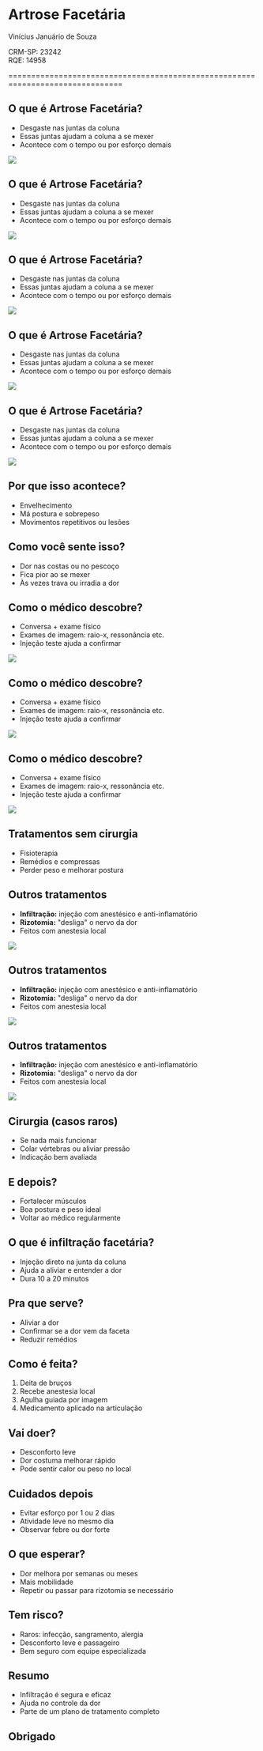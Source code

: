 <!--
-------------------------------------------------------------------------------
This file defines the contents of each slide.
The reveal.js configuration can be found in index.html
-------------------------------------------------------------------------------
-->

<!-- .slide: class="slide-title" data-background-image="assets/infiltracao.jpeg" data-background-color="#000000" data-background-size="contain" data-background-opacity="0.3" -->

<!-- Place the content at the bottom of the slide -->
<div class="r-stretch">
</div>

<h1 id="talk-title">
  Artrose Facetária
</h1>
<p id="talk-authors">
  Vinícius Januário de Souza
  <p>CRM-SP: 23242 <br>
  RQE: 14958<p>
    
</p>

<!-- Place location and date side-by-side with affiliation logos -->
<div class="row talk-info">
<div class="col-large">



</div>
<div class="col-medium">

<!-- Add logos here. Need these wrappers to align them to the bottom right -->

</div>

</div>
</div>

===============================================================================


<section>
  <h1>O que é Artrose Facetária?</h1>
  <div class="row">
    <div class="col">
      <ul>
        <li>Desgaste nas juntas da coluna</li>
        <li>Essas juntas ajudam a coluna a se mexer</li>
        <li>Acontece com o tempo ou por esforço demais</li>
      </ul>
    </div>
    <div class="col">
      <img src="assets/coluna_1.jpeg">
    </div>
  </div>

</section>
<section>
  <h1>O que é Artrose Facetária?</h1>
  <div class="row">
    <div class="col">
      <ul>
        <li>Desgaste nas juntas da coluna</li>
        <li>Essas juntas ajudam a coluna a se mexer</li>
        <li>Acontece com o tempo ou por esforço demais</li>
      </ul>
    </div>
    <div class="col">
      <img src="assets/coluna_2.jpeg">
    </div>
  </div>

</section>
<section>
  <h1>O que é Artrose Facetária?</h1>
  <div class="row">
    <div class="col">
      <ul>
        <li>Desgaste nas juntas da coluna</li>
        <li>Essas juntas ajudam a coluna a se mexer</li>
        <li>Acontece com o tempo ou por esforço demais</li>
      </ul>
    </div>
    <div class="col">
      <img src="assets/coluna_3.jpeg">
    </div>
  </div>

</section>
<section>
  <h1>O que é Artrose Facetária?</h1>
  <div class="row">
    <div class="col">
      <ul>
        <li>Desgaste nas juntas da coluna</li>
        <li>Essas juntas ajudam a coluna a se mexer</li>
        <li>Acontece com o tempo ou por esforço demais</li>
      </ul>
    </div>
    <div class="row">
      <img src="assets/coluna_4.jpeg">
    </div>
  </div>

</section>
<section>
  <h1>O que é Artrose Facetária?</h1>
  <div class="row">
    <div class="col">
      <ul>
        <li>Desgaste nas juntas da coluna</li>
        <li>Essas juntas ajudam a coluna a se mexer</li>
        <li>Acontece com o tempo ou por esforço demais</li>
      </ul>
    </div>
    <div class="col tiny">
      <img src="assets/coluna_5.jpeg">
    </div>
  </div>

</section>

<section>
  <h1>Por que isso acontece?</h1>
  <ul>
    <li>Envelhecimento</li>
    <li>Má postura e sobrepeso</li>
    <li>Movimentos repetitivos ou lesões</li>
  </ul>
</section>

<section>
  <h1>Como você sente isso?</h1>
  <ul>
    <li>Dor nas costas ou no pescoço</li>
    <li>Fica pior ao se mexer</li>
    <li>Às vezes trava ou irradia a dor</li>
  </ul>
</section>

<section>
  <h1>Como o médico descobre?</h1>
  <div class="row">
    <div class="col">
      <ul>
        <li>Conversa + exame físico</li>
        <li>Exames de imagem: raio-x, ressonância etc.</li>
        <li>Injeção teste ajuda a confirmar</li>
      </ul>
    </div>
    <div class="col">
      <img src="assets/exame.jpeg">
    </div>
  </div>
</section>
<section>
  <h1>Como o médico descobre?</h1>
  <div class="row">
    <div class="col">
      <ul>
        <li>Conversa + exame físico</li>
        <li>Exames de imagem: raio-x, ressonância etc.</li>
        <li>Injeção teste ajuda a confirmar</li>
      </ul>
    </div>
    <div class="col">
      <img src="assets/exame_artrose.jpeg">
    </div>
  </div>
</section><section>
  <h1>Como o médico descobre?</h1>
  <div class="row">
    <div class="col">
      <ul>
        <li>Conversa + exame físico</li>
        <li>Exames de imagem: raio-x, ressonância etc.</li>
        <li>Injeção teste ajuda a confirmar</li>
      </ul>
    </div>
    <div class="col">
      <img src="assets/exame_grid.jpeg">
    </div>
  </div>
</section>

<section>
  <h1>Tratamentos sem cirurgia</h1>
  <ul>
    <li>Fisioterapia</li>
    <li>Remédios e compressas</li>
    <li>Perder peso e melhorar postura</li>
  </ul>
</section>

<section>
  <h1>Outros tratamentos</h1>
  <div class="row">
    <div class="col">
      <ul>
        <li><strong>Infiltração:</strong> injeção com anestésico e anti-inflamatório</li>
        <li><strong>Rizotomia:</strong> "desliga" o nervo da dor</li>
        <li>Feitos com anestesia local</li>
      </ul>
    </div>
    <div class="col">
      <img src="assets/esquema_agulha.jpeg">
    </div>
  </div>
</section>

<section>
  <h1>Outros tratamentos</h1>
  <div class="row">
    <div class="col">
      <ul>
        <li><strong>Infiltração:</strong> injeção com anestésico e anti-inflamatório</li>
        <li><strong>Rizotomia:</strong> "desliga" o nervo da dor</li>
        <li>Feitos com anestesia local</li>
      </ul>
    </div>
    <div class="col">
      <img src="assets/preparacao_infiltracao.jpeg">
    </div>
  </div>
</section>

<section>
  <h1>Outros tratamentos</h1>
  <div class="row">
    <div class="col">
      <ul>
        <li><strong>Infiltração:</strong> injeção com anestésico e anti-inflamatório</li>
        <li><strong>Rizotomia:</strong> "desliga" o nervo da dor</li>
        <li>Feitos com anestesia local</li>
      </ul>
    </div>
    <div class="col">
      <img src="assets/infiltracao.jpeg">
    </div>
  </div>
</section>

<section>
  <h1>Cirurgia (casos raros)</h1>
  <ul>
    <li>Se nada mais funcionar</li>
    <li>Colar vértebras ou aliviar pressão</li>
    <li>Indicação bem avaliada</li>
  </ul>
</section>

<section>
  <h1>E depois?</h1>
  <ul>
    <li>Fortalecer músculos</li>
    <li>Boa postura e peso ideal</li>
    <li>Voltar ao médico regularmente</li>
  </ul>
</section>

<section>
  <h1>O que é infiltração facetária?</h1>
  <ul>
    <li>Injeção direto na junta da coluna</li>
    <li>Ajuda a aliviar e entender a dor</li>
    <li>Dura 10 a 20 minutos</li>
  </ul>
</section>

<section>
  <h1>Pra que serve?</h1>
  <ul>
    <li>Aliviar a dor</li>
    <li>Confirmar se a dor vem da faceta</li>
    <li>Reduzir remédios</li>
  </ul>
</section>

<section>
  <h1>Como é feita?</h1>
  <ol>
    <li>Deita de bruços</li>
    <li>Recebe anestesia local</li>
    <li>Agulha guiada por imagem</li>
    <li>Medicamento aplicado na articulação</li>
  </ol>
</section>

<section>
  <h1>Vai doer?</h1>
  <ul>
    <li>Desconforto leve</li>
    <li>Dor costuma melhorar rápido</li>
    <li>Pode sentir calor ou peso no local</li>
  </ul>
</section>

<section>
  <h1>Cuidados depois</h1>
  <ul>
    <li>Evitar esforço por 1 ou 2 dias</li>
    <li>Atividade leve no mesmo dia</li>
    <li>Observar febre ou dor forte</li>
  </ul>
</section>

<section>
  <h1>O que esperar?</h1>
  <ul>
    <li>Dor melhora por semanas ou meses</li>
    <li>Mais mobilidade</li>
    <li>Repetir ou passar para rizotomia se necessário</li>
  </ul>
</section>

<section>
  <h1>Tem risco?</h1>
  <ul>
    <li>Raros: infecção, sangramento, alergia</li>
    <li>Desconforto leve e passageiro</li>
    <li>Bem seguro com equipe especializada</li>
  </ul>
</section>

<section>
  <h1>Resumo</h1>
  <ul>
    <li>Infiltração é segura e eficaz</li>
    <li>Ajuda no controle da dor</li>
    <li>Parte de um plano de tratamento completo</li>
  </ul>
</section>

<section> <h1>Obrigado</h1></section>